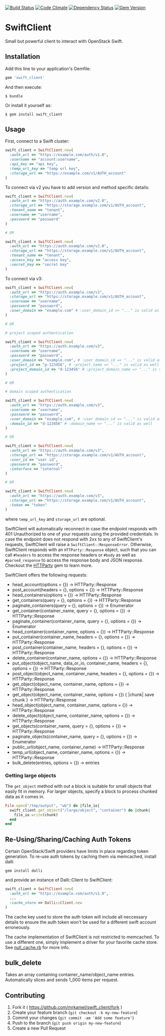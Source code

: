[![Build Status](https://secure.travis-ci.org/mrkamel/swift_client.png?branch=master)](http://travis-ci.org/mrkamel/swift_client)
[![Code Climate](https://codeclimate.com/github/mrkamel/swift_client.png)](https://codeclimate.com/github/mrkamel/swift_client)
[![Dependency Status](https://gemnasium.com/mrkamel/swift_client.png?travis)](https://gemnasium.com/mrkamel/swift_client)
[![Gem Version](https://badge.fury.io/rb/swift_client.svg)](http://badge.fury.io/rb/swift_client)

# SwiftClient

Small but powerful client to interact with OpenStack Swift.

## Installation

Add this line to your application's Gemfile:

```ruby
gem 'swift_client'
```

And then execute:

    $ bundle

Or install it yourself as:

    $ gem install swift_client

## Usage

First, connect to a Swift cluster:

```ruby
swift_client = SwiftClient.new(
  :auth_url => "https://example.com/auth/v1.0",
  :username => "account:username",
  :api_key => "api key",
  :temp_url_key => "temp url key",
  :storage_url => "https://example.com/v1/AUTH_account"
)
```

To connect via v2 you have to add version and method specific details:

```ruby
swift_client = SwiftClient.new(
  :auth_url => "https://auth.example.com/v2.0",
  :storage_url => "https://storage.example.com/v1/AUTH_account",
  :tenant_name => "tenant",
  :username => "username",
  :password => "password"
)

# OR

swift_client = SwiftClient.new(
  :auth_url => "https://auth.example.com/v2.0",
  :storage_url => "https://storage.example.com/v1/AUTH_account",
  :tenant_name => "tenant",
  :access_key => "access key",
  :secret_key => "secret key"
)
```

To connect via v3:

```ruby
swift_client = SwiftClient.new(
  :auth_url => "https://auth.example.com/v3",
  :storage_url => "https://storage.example.com/v1/AUTH_account",
  :username => "username",
  :password => "password",
  :user_domain => "example.com" # :user_domain_id => "..." is valid as well
)

# OR

# project scoped authentication

swift_client = SwiftClient.new(
  :auth_url => "https://auth.example.com/v3",
  :username => "username",
  :password => "password",
  :user_domain => "example.com", # :user_domain_id => "..." is valid as well
  :project_id => "p-123456", # :project_name => "..." is valid as well
  :project_domain_id => "d-123456" # :project_domain_name => "..." is valid as well
)

# OR

# domain scoped authentication

swift_client = SwiftClient.new(
  :auth_url => "https://auth.example.com/v3",
  :username => "username",
  :password => "password",
  :user_domain => "example.com", # :user_domain_id => "..." is valid as well
  :domain_id => "d-123456" # :domain_name => "..." is valid as well
)

# OR

swift_client = SwiftClient.new(
  :auth_url => "https://auth.example.com/v3",
  :storage_url => "https://storage.example.com/v1/AUTH_account",
  :user_id => "user id",
  :password => "password",
  :interface => "internal"
)

# OR

swift_client = SwiftClient.new(
  :auth_url => "https://auth.example.com/v3",
  :storage_url => "https://storage.example.com/v1/AUTH_account",
  :token => "token"
)
```

where `temp_url_key` and `storage_url` are optional.

SwiftClient will automatically reconnect in case the endpoint responds with 401
Unauthorized to one of your requests using the provided credentials. In case
the endpoint does not respond with 2xx to any of SwiftClient's requests,
SwiftClient will raise a `SwiftClient::ResponseError`. Otherwise, SwiftClient
responds with an `HTTParty::Response` object, such that you can call `#headers`
to access the response headers or `#body` as well as `#parsed_response` to
access the response body and JSON response. Checkout the
[HTTParty](https://github.com/jnunemaker/httparty) gem to learn more.

SwiftClient offers the following requests:

* head_account(options = {}) -> HTTParty::Response
* post_account(headers = {}, options = {}) -> HTTParty::Response
* head_containers(options = {}) -> HTTParty::Response
* get_containers(query = {}, options = {}) -> HTTParty::Response
* paginate_containers(query = {}, options = {}) -> Enumerator
* get_container(container_name, query = {}, options = {}) -> HTTParty::Response
* paginate_container(container_name, query = {}, options = {}) -> Enumerator
* head_container(container_name, options = {}) -> HTTParty::Response
* put_container(container_name, headers = {}, options = {}) -> HTTParty::Response
* post_container(container_name, headers = {}, options = {}) -> HTTParty::Response
* delete_container(container_name, options = {}) -> HTTParty::Response
* put_object(object_name, data_or_io, container_name, headers = {}, options = {}) -> HTTParty::Response
* post_object(object_name, container_name, headers = {}, options = {}) -> HTTParty::Response
* get_object(object_name, container_name, options = {}) -> HTTParty::Response
* get_object(object_name, container_name, options = {}) { |chunk| save chunk } -> HTTParty::Response
* head_object(object_name, container_name, options = {}) -> HTTParty::Response
* delete_object(object_name, container_name, options = {}) -> HTTParty::Response
* get_objects(container_name, query = {}, options = {}) -> HTTParty::Response
* paginate_objects(container_name, query = {}, options = {}) -> Enumerator
* public_url(object_name, container_name) -> HTTParty::Response
* temp_url(object_name, container_name, options = {}) -> HTTParty::Response
* bulk_delete(entries, options = {}) -> entries

### Getting large objects
The `get_object` method with out a block is suitable for small objects that easily fit in memory. For larger objects, specify a block to process chunked data as it comes in.

```ruby
File.open("/tmp/output", "wb") do |file_io|
  swift_client.get_object("/large/object", "container") do |chunk|
    file_io.write(chunk)
  end
end
```

## Re-Using/Sharing/Caching Auth Tokens

Certain OpenStack/Swift providers have limits in place regarding token
generation. To re-use auth tokens by caching them via memcached, install dalli

`gem install dalli`

and provide an instance of Dalli::Client to SwiftClient:

```ruby
swift_client = SwiftClient.new(
  :auth_url => "https://example.com/auth/v1.0",
  ...
  :cache_store => Dalli::Client.new
)
```

The cache key used to store the auth token will include all neccessary details
to ensure the auth token won't be used for a different swift account erroneously.

The cache implementation of SwiftClient is not restricted to memcached. To use
a different one, simply implement a driver for your favorite cache store. See
[null_cache.rb](https://github.com/mrkamel/swift_client/blob/master/lib/swift_client/null_cache.rb)
for more info.

## bulk_delete

Takes an array containing container_name/object_name entries.
Automatically slices and sends 1_000 items per request.

## Contributing

1. Fork it ( https://github.com/mrkamel/swift_client/fork )
2. Create your feature branch (`git checkout -b my-new-feature`)
3. Commit your changes (`git commit -am 'Add some feature'`)
4. Push to the branch (`git push origin my-new-feature`)
5. Create a new Pull Request
